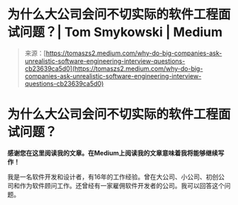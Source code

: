 <!--yml

类别：未分类

日期：2024-05-27 14:50:33

-->

# 为什么大公司会问不切实际的软件工程面试问题？| Tom Smykowski | Medium

> 来源：[https://tomaszs2.medium.com/why-do-big-companies-ask-unrealistic-software-engineering-interview-questions-cb23639ca5d0](https://tomaszs2.medium.com/why-do-big-companies-ask-unrealistic-software-engineering-interview-questions-cb23639ca5d0)

# 为什么大公司会问不切实际的软件工程面试问题？

**感谢您在这里阅读我的文章。在Medium上阅读我的文章意味着我将能够继续写作！**

我是一名软件开发和设计者，有16年的工作经验。曾在大公司、小公司、初创公司和作为软件顾问工作。还曾经有一家雇佣软件开发者的公司。我可以回答这个问题。
